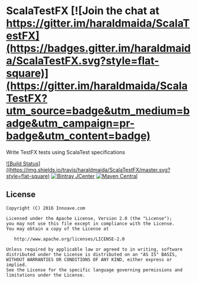 # ScalaTestFX  [![Join the chat at https://gitter.im/haraldmaida/ScalaTestFX](https://badges.gitter.im/haraldmaida/ScalaTestFX.svg?style=flat-square)](https://gitter.im/haraldmaida/ScalaTestFX?utm_source=badge&utm_medium=badge&utm_campaign=pr-badge&utm_content=badge)

Write TestFX tests using ScalaTest specifications

[![Build Status]((https://img.shields.io/travis/haraldmaida/ScalaTestFX/master.svg?style=flat-square)](https://travis-ci.org/haraldmaida/ScalaTestFX)
[![Bintray JCenter](https://img.shields.io/bintray/v/haraldmaida/scalatestfx/scalatestfx.svg?style=flat-square)](https://bintray.com/haraldmaida/ScalaTestFX)
[![Maven Central](https://img.shields.io/maven-central/v/io.scalatestfx/scalatestfx.svg?style=flat-square)](https://search.maven.org/#search|ga|1|io.scalatestfx)



## License

    Copyright (C) 2016 Innoave.com

    Licensed under the Apache License, Version 2.0 (the "License");
    you may not use this file except in compliance with the License.
    You may obtain a copy of the License at

       http://www.apache.org/licenses/LICENSE-2.0

    Unless required by applicable law or agreed to in writing, software
    distributed under the License is distributed on an "AS IS" BASIS,
    WITHOUT WARRANTIES OR CONDITIONS OF ANY KIND, either express or implied.
    See the License for the specific language governing permissions and
    limitations under the License.
  

